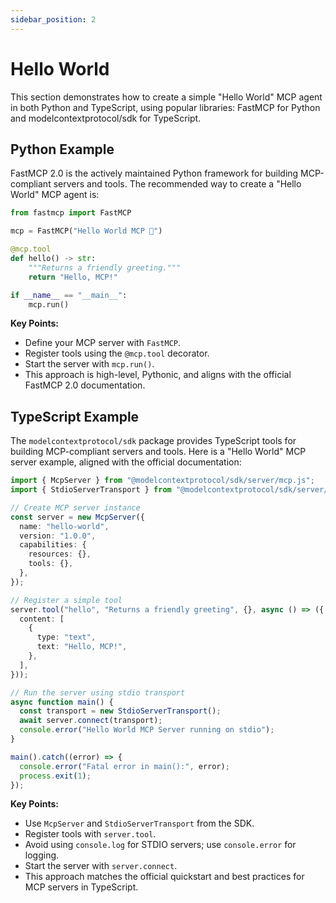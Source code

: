 ```yaml
---
sidebar_position: 2
---
```


# Hello World

This section demonstrates how to create a simple "Hello World" MCP agent in both Python and TypeScript, using popular libraries: FastMCP for Python and modelcontextprotocol/sdk for TypeScript.

## Python Example

FastMCP 2.0 is the actively maintained Python framework for building MCP-compliant servers and tools. The recommended way to create a "Hello World" MCP agent is:

```python
from fastmcp import FastMCP

mcp = FastMCP("Hello World MCP 🚀")

@mcp.tool
def hello() -> str:
    """Returns a friendly greeting."""
    return "Hello, MCP!"

if __name__ == "__main__":
    mcp.run()
```

**Key Points:**

- Define your MCP server with `FastMCP`.
- Register tools using the `@mcp.tool` decorator.
- Start the server with `mcp.run()`.
- This approach is high-level, Pythonic, and aligns with the official FastMCP 2.0 documentation.

## TypeScript Example

The `modelcontextprotocol/sdk` package provides TypeScript tools for building MCP-compliant servers and tools. Here is a "Hello World" MCP server example, aligned with the official documentation:

```typescript
import { McpServer } from "@modelcontextprotocol/sdk/server/mcp.js";
import { StdioServerTransport } from "@modelcontextprotocol/sdk/server/stdio.js";

// Create MCP server instance
const server = new McpServer({
  name: "hello-world",
  version: "1.0.0",
  capabilities: {
    resources: {},
    tools: {},
  },
});

// Register a simple tool
server.tool("hello", "Returns a friendly greeting", {}, async () => ({
  content: [
    {
      type: "text",
      text: "Hello, MCP!",
    },
  ],
}));

// Run the server using stdio transport
async function main() {
  const transport = new StdioServerTransport();
  await server.connect(transport);
  console.error("Hello World MCP Server running on stdio");
}

main().catch((error) => {
  console.error("Fatal error in main():", error);
  process.exit(1);
});
```

**Key Points:**

- Use `McpServer` and `StdioServerTransport` from the SDK.
- Register tools with `server.tool`.
- Avoid using `console.log` for STDIO servers; use `console.error` for logging.
- Start the server with `server.connect`.
- This approach matches the official quickstart and best practices for MCP servers in TypeScript.
